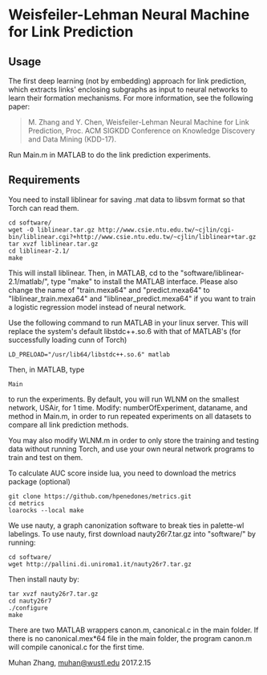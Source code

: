 Weisfeiler-Lehman Neural Machine for Link Prediction
====================================================

Usage
----
The first deep learning (not by embedding) approach for link prediction, which extracts links' enclosing subgraphs as input to neural networks to learn their formation mechanisms. For more information, see the following paper:
> M. Zhang and Y. Chen, Weisfeiler-Lehman Neural Machine for Link Prediction, Proc. ACM SIGKDD Conference on Knowledge Discovery and Data Mining (KDD-17).

Run Main.m in MATLAB to do the link prediction experiments.

Requirements
------------

You need to install liblinear for saving .mat data to libsvm format so that Torch can read them.

    cd software/
    wget -O liblinear.tar.gz http://www.csie.ntu.edu.tw/~cjlin/cgi-bin/liblinear.cgi?+http://www.csie.ntu.edu.tw/~cjlin/liblinear+tar.gz
    tar xvzf liblinear.tar.gz
    cd liblinear-2.1/
    make

This will install liblinear. Then, in MATLAB, cd to the "software/liblinear-2.1/matlab/", type "make" to install the MATLAB interface. Please also change the name of "train.mexa64" and "predict.mexa64" to "liblinear_train.mexa64" and "liblinear_predict.mexa64" if you want to train a logistic regression model instead of neural network.

Use the following command to run MATLAB in your linux server. This will replace the system's default libstdc++.so.6 with that of MATLAB's (for successfully loading cunn of Torch)

    LD_PRELOAD="/usr/lib64/libstdc++.so.6" matlab 

Then, in MATLAB, type

    Main

to run the experiments. By default, you will run WLNM on the smallest network, USAir, for 1 time. Modify: numberOfExperiment, dataname, and method in Main.m, in order to run repeated experiments on all datasets to compare all link prediction methods.

You may also modify WLNM.m in order to only store the training and testing data without running Torch, and use your own neural network programs to train and test on them.

To calculate AUC score inside lua, you need to download the metrics package (optional)

    git clone https://github.com/hpenedones/metrics.git
    cd metrics
    loarocks --local make

We use nauty, a graph canonization software to break ties in palette-wl labelings. 
To use nauty, first download nauty26r7.tar.gz into "software/" by running:

    cd software/
    wget http://pallini.di.uniroma1.it/nauty26r7.tar.gz

Then install nauty by:

    tar xvzf nauty26r7.tar.gz
    cd nauty26r7
    ./configure
    make

There are two MATLAB wrappers canon.m, canonical.c in the main folder. If there is no canonical.mex*64 file in the main folder, the program canon.m will compile canonical.c for the first time. 

Muhan Zhang, muhan@wustl.edu
2017.2.15
